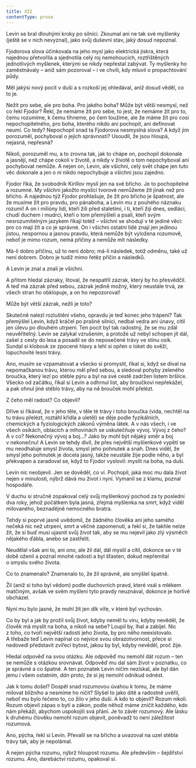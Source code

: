 ```yaml
---
title: XII
contentType: prose
---
```


Levin se bral dlouhými kroky po silnici. Zkoumal ani ne tak své myšlenky (ještě se v nich nevyznal), jako svůj duševní stav, jaký dosud nepoznal.

Fjodorova slova účinkovala na jeho mysl jako elektrická jiskra, která najednou přetvořila a sjednotila celý roj nemohoucích, roztříštěných jednotlivých myšlenek, kterými se nikdy nepřestal zabývat. Ty myšlenky ho zaměstnávaly – aniž sám pozoroval – i ve chvíli, kdy mluvil o propachtování půdy.

Měl jakýsi nový pocit v duši a s rozkoší jej ohledával, aniž dosud věděl, co to je.

Nežít pro sebe, ale pro boha. Pro jakého boha? Může být větší nesmysl, než co řekl Fjodor? Řekl, že nemáme žít pro sebe, to jest, že nemáme žít pro to, čemu rozumíme, k čemu tíhneme, po čem toužíme, ale že máme žít pro cosi nepochopitelného, pro boha, kterého nikdo ani pochopit, ani definovat neumí. Co tedy? Nepochopil snad ta Fjodorova nesmyslná slova? A když jim porozuměl, pochyboval o jejich správnosti? Usoudil, že jsou hloupá, nejasná, nepřesná?

Nikoli, porozuměl mu, a to zrovna tak, jak to chápe on, pochopil dokonale a jasněji, než chápe cokoli v životě, a nikdy v životě o tom nepochyboval ani pochybovat nemůže. A nejen on, Levin, ale všichni, celý svět chápe jen tuto věc dokonale a jen o ní nikdo nepochybuje a všichni jsou zajedno.

Fjodor říká, že svobodník Kirillov myslí jen na své břicho. Je to pochopitelné a rozumné. My všichni jakožto myslící tvorové nemůžeme žít jinak než pro břicho. A najednou týž Fjodor prohlašuje, že žít pro břicho je špatnost, ale že musíme žít pro pravdu, pro pánaboha, a Levin mu z pouhého náznaku rozumí! A on i milióny lidí, kteří žili před staletími, i ti, kteří žijí dnes, sedláci, chudí duchem i mudrci, kteří o tom přemýšleli a psali, kteří svým nesrozumitelným jazykem říkají totéž – všichni se shodují v té jediné věci: pro co mají žít a co je správné. On i všichni ostatní lidé znají jen jedinou jistou, nespornou a jasnou pravdu, která nemůže být vyložena rozumově, neboť je mimo rozum, nemá příčiny a nemůže mít následky.

Má-li dobro příčinu, už to není dobro; má-li následek, totiž odměnu, také už není dobrem. Dobro je tudíž mimo řetěz příčin a následků.

A Levin je znal a znali je všichni.

A přitom hledal zázraky, litoval, že nespatřil zázrak, který by ho přesvědčil. A teď má zázrak před sebou, zázrak jedině možný, který neustále trvá, ze všech stran ho obklopuje, a on ho nepozoroval!

Může být větší zázrak, nežli je toto?

Skutečně nalezl rozluštění všeho, opravdu je teď konec jeho trápení? Tak přemýšlel Levin, když kráčel po prašné silnici, nedbal vedra ani únavy, cítil jen úlevu po dlouhém utrpení. Ten pocit byl tak radostný, že se mu zdál neuvěřitelný. Levin se zalykal vzrušením, a protože už nebyl schopen jít dál, zašel z cesty do lesa a posadil se do neposečené trávy ve stínu osik. Sundal si klobouk ze zpocené hlavy a lehl si opřen o loket do svěží, lopuchovité lesní trávy.

Ano, musím se vzpamatovat a všecko si promyslit, říkal si, když se díval na nepomačkanou trávu, kterou měl před sebou, a sledoval pohyby zeleného broučka, který lezl po stéble pýru a byl na své cestě zadržen listem bršlice. Všecko od začátku, říkal si Levin a odhrnul list, aby broučkovi nepřekážel, a pak ohnul jiné stéblo trávy, aby na ně brouček mohl přelézt.

Z čeho měl radost? Co objevil?

Dříve si říkával, že v jeho těle, v těle té trávy i toho broučka (vida, nechtěl na tu trávu přelézt, roztáhl křídla a uletěl) se děje podle fyzikálních, chemických a fyziologických zákonů výměna látek. A v nás všech, i ve všech osikách, oblacích a mlhovinách se uskutečňuje vývoj. Vývoj z čeho? A v co? Nekonečný vývoj a boj…? Jako by mohl být nějaký směr a boj v nekonečnu! A Levin se tehdy divil, že přes největší myšlenkové vypětí se mu neodhaluje smysl života, smysl jeho pohnutek a snah. Dnes viděl, že smysl jeho pohnutek je docela jasný, takže neustále žije podle něho, a byl překvapen a zaradoval se, když to Fjodor vyslovil: myslit na boha, na duši.

Levin nic neobjevil. Jen se dověděl, co ví. Pochopil, jaká moc mu dala život nejen v minulosti, nýbrž dává mu život i nyní. Vymanil se z klamu, poznal hospodáře.

V duchu si stručně zopakoval celý svůj myšlenkový pochod za ty poslední dva roky, jehož počátkem byla jasná, zřejmá myšlenka na smrt, když viděl milovaného, beznadějně nemocného bratra.

Tehdy si poprvé jasně uvědomil, že žádného člověka ani jeho samého nečeká nic než utrpení, smrt a věčné zapomenutí, a řekl si, že takhle nelze žít, že si buď musí ujasnit svůj život tak, aby se mu nejevil jako zlý výsměch nějakého ďábla, anebo se zastřelit.

Neudělal však ani to, ani ono, ale žil dál, dál myslil a cítil, dokonce se v té době oženil a poznal mnohé radosti a byl šťasten, dokud nepřemítal o smyslu svého života.

Co to znamenalo? Znamenalo to, že žil správně, ale smýšlel špatně.

Žil (aniž si toho byl vědom) podle duchovních pravd, které vsál s mlékem matčiným, avšak ve svém myšlení tyto pravdy neuznával, dokonce je horlivě obcházel.

Nyní mu bylo jasné, že mohl žít jen dík víře, v které byl vychován.

Co by byl a jak by prožil svůj život, kdyby neměl tu víru, kdyby nevěděl, že člověk má myslit na boha, a nikoli na sebe? Loupil by, lhal a zabíjel. Nic z toho, co tvoří největší radosti jeho života, by pro něho neexistovalo. A třebaže teď Levin napínal co nejvíce svou obrazotvornost, přece si nedovedl představit zvířecí bytost, jakou by byl, kdyby nevěděl, proč žije.

Hledal odpověď na svou otázku. Ale odpověď mu nemohl dát rozum – ten se nemůže s otázkou srovnávat. Odpověď mu dal sám život v poznatku, co je správné a co špatné. A ten poznatek Levin ničím nezískal, ale byl dán jemu i všem ostatním, _dán_ proto, že si jej nemohl odnikud odnést.

Jak k tomu došel? Dospěl snad rozumovou úvahou k tomu, že máme milovat bližního a nesmíme ho ničit? Slyšel to jako dítě a radostně uvěřil, neboť mu bylo řečeno to, co žilo v jeho duši. A kdo to objevil? Rozum nikoli. Rozum objevil zápas o bytí a zákon, podle něhož máme zničit každého, kdo nám překáží, abychom uspokojili svá přání. Je to závěr rozumový. Ale lásku k druhému člověku nemohl rozum objevit, poněvadž to není záležitost rozumová.

Ano, pýcha, řekl si Levin. Převalil se na břicho a uvazoval na uzel stébla trávy tak, aby je nepolámal.

A nejen pýcha rozumu, nýbrž hloupost rozumu. Ale především – šejdířství rozumu. Ano, darebáctví rozumu, opakoval si.

